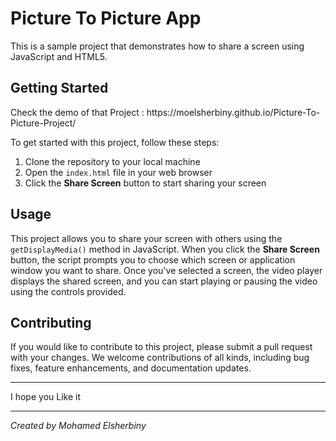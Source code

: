 
 # Picture To Picture App

  <p>This is a sample project that demonstrates how to share a screen using JavaScript and HTML5.</p>
 
  <h2>Getting Started</h2>
<p> Check the demo of that Project : https://moelsherbiny.github.io/Picture-To-Picture-Project/ </p>
  <p>To get started with this project, follow these steps:</p>
  
  <ol>
    <li>Clone the repository to your local machine</li>
    <li>Open the <code>index.html</code> file in your web browser</li>
    <li>Click the <strong>Share Screen</strong> button to start sharing your screen</li>
  </ol>

  <h2>Usage</h2>

  <p>This project allows you to share your screen with others using the <code>getDisplayMedia()</code> method in JavaScript. When you click the <strong>Share Screen</strong> button, the script prompts you to choose which screen or application window you want to share. Once you've selected a screen, the video player displays the shared screen, and you can start playing or pausing the video using the controls provided.</p>

  <h2>Contributing</h2>

  <p>If you would like to contribute to this project, please submit a pull request with your changes. We welcome contributions of all kinds, including bug fixes, feature enhancements, and documentation updates.</p>

  <hr>
<p> I hope you Like it  </p>
  <hr>
  <p><em>Created by Mohamed Elsherbiny </em></p>
</body>
</html>
